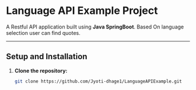 # **Language API Example Project**

A Restful API application built using **Java SpringBoot**.
Based On language selection user can find quotes.

-------------

## **Setup and Installation**
1. **Clone the repository:**
   ```bash
   git clone https://github.com/Jyoti-dhage1/LanguageAPIExample.git
